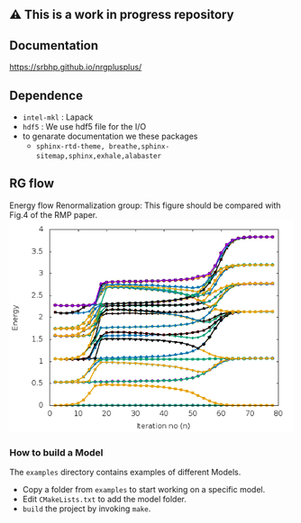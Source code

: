 ## ⚠ This is a work in progress repository


##  Documentation
https://srbhp.github.io/nrgplusplus/



 
## Dependence 

- `intel-mkl` : Lapack  
- `hdf5` : We use hdf5 file for the I/O
- to genarate documentation we these packages 
    - `sphinx-rtd-theme, breathe,sphinx-sitemap,sphinx,exhale,alabaster `
 
## RG flow
 
 Energy flow Renormalization group: This figure should be compared with Fig.4 of the RMP paper.
![alt text](docs/image/rgflow.png)

### How to build a Model

The `examples` directory contains examples of different Models. 

- Copy a folder from `examples` to start working on a specific model.
- Edit `CMakeLists.txt` to add the model folder.
- `build` the project by invoking `make`.

